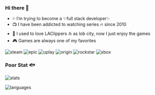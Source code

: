 ### Hi there 👋

<!--
**Meruem117/Meruem117** is a ✨ _special_ ✨ repository because its `README.md` (this file) appears on your GitHub profile.

Here are some ideas to get you started:

- 🔭 I’m currently working on ...
- 🌱 I’m currently learning ...
- 👯 I’m looking to collaborate on ...
- 🤔 I’m looking for help with ...
- 💬 Ask me about ...
- 📫 How to reach me: ...
- 😄 Pronouns: ...
- ⚡ Fun fact: ...
-->

- 💦 I’m trying to become a ✨full stack developer✨
- 📺 I have been addicted to watching series 🔥 since 2010
- 🏀 I used to love LAClippers ⛵ as lob city, now I just enjoy the games
- 🎮 Games are always one of my favorites

![steam](https://img.shields.io/badge/Steam-Meruem-9cf) 
![epic](https://img.shields.io/badge/Epic-Meruem-lightgrey)
![uplay](https://img.shields.io/badge/Uplay-Meru117-red)
![origin](https://img.shields.io/badge/Origin-DaVinci00X-orange)
![rockstar](https://img.shields.io/badge/Rockstar-Meruemmmmm-yellow)
![xbox](https://img.shields.io/badge/Xbox-Meruem117-green)

### Poor Stat 🐟
![stats](https://github-readme-stats.vercel.app/api?username=Meruem117&hide_title=true&show_icons=true&include_all_commits=true&line_height=24&bg_color=20,C33764,185a9d&text_color=FFE4B5&icon_color=CD9B1D)

<!-- ![stats](https://github-readme-stats.vercel.app/api?username=meruem117&hide_title=true&show_icons=true&include_all_commits=true&theme=darcula) -->

![languages](https://github-readme-stats.vercel.app/api/top-langs/?username=meruem117&layout=compact&langs_count=8&hide_title=true&bg_color=20,185a9d,C33764&title_color=CD9B1D&text_color=FFE4B5)

<!-- ![languages](https://github-readme-stats.vercel.app/api/top-langs/?username=meruem117&layout=compact&langs_count=8&hide_title=true&theme=darcula) -->
